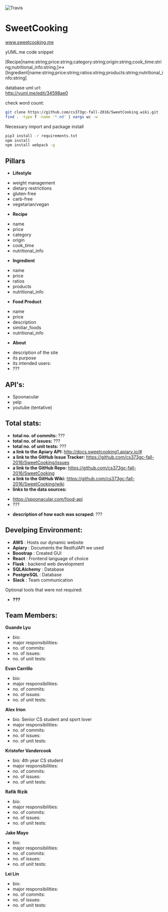 ![Travis](https://travis-ci.org/cs373gc-fall-2016/SweetCooking.svg?branch=master)

# SweetCooking 
www.sweetcooking.me

yUML.me code snippet

[Recipe|name:string;price:string;category:string;origin:string;cook_time:string;nutritional_info:string;]<->[Ingredient|name:string;price:string;ratios:string;products:string;nutritional_info:string]

database uml url:  
http://yuml.me/edit/34598ae0

check word count: 
```bash
git clone https://github.com/cs373gc-fall-2016/SweetCooking.wiki.git  
find . -type f -name '*.md' | xargs wc -w
```
Necessary import and package install
```bash
pip3 install -r requirements.txt
npm install
npm install webpack -g
```
## Pillars

 - **Lifestyle**
  * weight management
  * dietary restrictions
  * gluten-free
  * carb-free
  * vegetarian/vegan

 - **Recipe**
  * name
  * price
  * category
  * origin
  * cook_time
  * nutritional_info

 - **Ingredient**
  * name
  * price
  * ratios
  * products
  * nutritional_info

 - **Food Product**
  * name
  * price
  * description
  * similiar_foods
  * nutritional_info

 - **About**
  * description of the site
  * its purpose
  * its intended users:
  * ???

## API's:
 - Spoonacular
 - yelp
 - youtube (tentative)

## Total stats: 
- **total no. of commits:** ???
- **total no. of issues:** ???  
- **total no. of unit tests:** ???  
- **a link to the Apiary API:** 
http://docs.sweetcooking1.apiary.io/#  
- **a link to the GitHub Issue Tracker:**
https://github.com/cs373gc-fall-2016/SweetCooking/issues  
- **a link to the GitHub Repo:**
https://github.com/cs373gc-fall-2016/SweetCooking  
- **a link to the GitHub Wiki:**
https://github.com/cs373gc-fall-2016/SweetCooking/wiki  
- **links to the data sources:**
 * https://spoonacular.com/food-api
 * ???
- **description of how each was scraped:** ???

## Develping Environment: 
 - **AWS** : Hosts our dynamic website
 - **Apiary** : Documents the RestfulAPI we used
 - **Boostrap** : Created GUI
 - **React** : Frontend language of choice
 - **Flask** : backend web development
 - **SQLAlchemy** : Database
 - **PostgreSQL** : Database
 - **Slack** : Team communication

Optional tools that were not required:
 - **???**
 
## Team Members:

**Guande Lyu**
- bio:
- major responsibilities:
- no. of commits:
- no. of issues:
- no. of unit tests:

**Evan Carrillo**
- bio:
- major responsibilities:
- no. of commits:
- no. of issues:
- no. of unit tests:

**Alex Irion** 
- bio: Senior CS student and sport lover
- major responsibilities:
- no. of commits:
- no. of issues:
- no. of unit tests:

**Kristofer Vandercook**
- bio: 4th year CS student
- major responsibilities:
- no. of commits:
- no. of issues:
- no. of unit tests:

**Rafik Rizik**
- bio:
- major responsibilities:
- no. of commits:
- no. of issues:
- no. of unit tests:

**Jake Mayo**
- bio:
- major responsibilities:
- no. of commits:
- no. of issues:
- no. of unit tests:

**Lei Lin**
- bio:
- major responsibilities:
- no. of commits:
- no. of issues:
- no. of unit tests:
